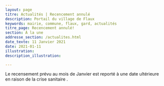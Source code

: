 ```yaml
---
layout: page
titre: Actualités | Recencement annulé 
description: Portail du village de Flaux
keywords: mairie, commune, flaux, gard, actualités
titre_page: Recencement annulé!
section: À la une
addresse_section: /actualites.html
date_texte: 11 Janvier 2021
date: 2021-01-11
illustration: 
description_illustration: 

---
```


Le recensement prévu au mois de Janvier est reporté à une date ultérieure en raison de la  crise sanitaire .
